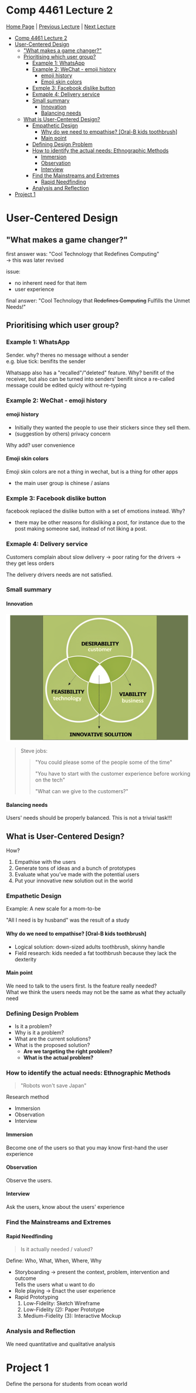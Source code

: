 # Comp 4461 Lecture 2
[Home Page](../../README.md) | [Previous Lecture]() | [Next Lecture](./notes_L3.md)

- [Comp 4461 Lecture 2](#comp-4461-lecture-2)
- [User-Centered Design](#user-centered-design)
  - ["What makes a game changer?"](#what-makes-a-game-changer)
  - [Prioritising which user group?](#prioritising-which-user-group)
    - [Example 1: WhatsApp](#example-1-whatsapp)
    - [Example 2: WeChat - emoji history](#example-2-wechat---emoji-history)
      - [emoji history](#emoji-history)
      - [Emoji skin colors](#emoji-skin-colors)
    - [Exmple 3: Facebook dislike button](#exmple-3-facebook-dislike-button)
    - [Exmaple 4: Delivery service](#exmaple-4-delivery-service)
    - [Small summary](#small-summary)
      - [Innovation](#innovation)
      - [Balancing needs](#balancing-needs)
  - [What is User-Centered Design?](#what-is-user-centered-design)
    - [Empathetic Design](#empathetic-design)
      - [Why do we need to empathise? \[Oral-B kids toothbrush\]](#why-do-we-need-to-empathise-oral-b-kids-toothbrush)
      - [Main point](#main-point)
    - [Defining Design Problem](#defining-design-problem)
    - [How to identify the actual needs: Ethnographic Methods](#how-to-identify-the-actual-needs-ethnographic-methods)
      - [Immersion](#immersion)
      - [Observation](#observation)
      - [Interview](#interview)
    - [Find the Mainstreams and Extremes](#find-the-mainstreams-and-extremes)
      - [Rapid Needfinding](#rapid-needfinding)
    - [Analysis and Reflection](#analysis-and-reflection)
- [Project 1](#project-1)


# User-Centered Design

## "What makes a game changer?"
first answer was: "Cool Technology that Redefines Computing"\
-> this was later revised

issue: 
- no inherent need for that item
- user experience 
  
final answer: "Cool Technology that ~~Redefines Computing~~ Fulfills the Unmet Needs!"

## Prioritising which user group?
### Example 1: WhatsApp
Sender. why? theres no message without a sender\
e.g. blue tick: benifits the sender

Whatsapp also has a "recalled"/"deleted" feature. Why? benifit of the receiver, but also can be turned into senders' benifit since a re-called message could be edited quicly without re-typing

### Example 2: WeChat - emoji history
#### emoji history

- Initially they wanted the people to use their stickers since they sell them. 
- (suggestion by others) privacy concern

Why add? user convenience

#### Emoji skin colors
Emoji skin colors are not a thing in wechat, but is a thing for other apps
- the main user group is chinese / asians

### Exmple 3: Facebook dislike button
facebook replaced the dislike button with a set of emotions instead. Why?

- there may be other reasons for disliking a post, for instance due to the post making someone sad, instead of not liking a post.

### Exmaple 4: Delivery service
Customers complain about slow delivery -> poor rating for the drivers -> they get less orders

The delivery drivers needs are not satisfied.


### Small summary

#### Innovation
![alt text](img/02/innovation-req.png)

> Steve jobs:
>> "You could please some of the people some of the time"
>>
>> "You have to start with the customer experience before working on the tech"
>>
>> "What can we give to the customers?"


#### Balancing needs
Users' needs should be properly balanced. This is not a trivial task!!!


## What is User-Centered Design?
How?
1) Empathise with the users
2) Generate tons of ideas and a bunch of prototypes
3) Evaluate what you’ve made with the potential users
4) Put your innovative new solution out in the world

### Empathetic Design
Example: A new scale for a mom-to-be

"All I need is by husband" was the result of a study

#### Why do we need to empathise? [Oral-B kids toothbrush]
- Logical solution: down-sized adults toothbrush, skinny handle
- Field research: kids needed a fat toothbrush because they lack the dexterity

#### Main point
We need to talk to the users first. Is the feature really needed?\
What we think the users needs may not be the same as what they actually need

### Defining Design Problem
- Is it a problem? 
- Why is it a problem?
- What are the current solutions? 
- What is the proposed solution?
  - **Are we targeting the right problem?**
  - **What is the actual problem?**

### How to identify the actual needs: Ethnographic Methods
> "Robots won't save Japan"

Research method
- Immersion
- Observation
- Interview

#### Immersion
Become one of the users so that you may know first-hand the user experience

#### Observation
Observe the users.

#### Interview
Ask the users, know about the users' experience


### Find the Mainstreams and Extremes
#### Rapid Needfinding
> Is it actually needed / valued?

Define: Who, What, When, Where, Why

- Storyboarding -> present the context, problem, intervention and outcome\
  Tells the users what u want to do
- Role playing -> Enact the user experience
- Rapid Prototyping
  1) Low-Fidelity: Sketch Wireframe
  2) Low-Fidelity (2): Paper Prototype
  3) Medium-Fidelity (3): Interactive Mockup

### Analysis and Reflection
We need quantitative and qualitative analysis




# Project 1 
Define the persona for students from ocean world